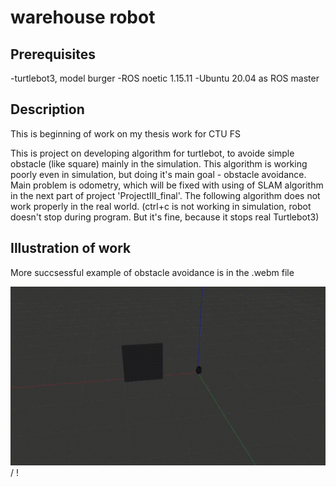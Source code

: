 # warehouse robot

## Prerequisites

-turtlebot3, model burger
-ROS noetic 1.15.11
-Ubuntu 20.04 as ROS master

## Description

This is beginning of work on my thesis work for CTU FS

This is project on developing algorithm for turtlebot, to avoide simple obstacle (like square) mainly in the simulation.
This algorithm is working poorly even in simulation, but doing it's main goal - obstacle avoidance. Main problem is odometry, which will be 
fixed with using of SLAM algorithm in the next part of project 'ProjectIII_final'. The following algorithm does not work properly in the real world.
(ctrl+c is not working in simulation, robot doesn't stop during program. But it's fine, because it stops real Turtlebot3)

## Illustration of work

More succsessful example of obstacle avoidance is in the .webm file

![Relative success](naive_obstacle_avoidance_relative_success_faster.gif) / ! [](naive_obstacle_avoidance_relative_success_faster.gif)

